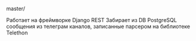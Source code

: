 master/

Работает на фреймворке Django REST
Забирает из DB PostgreSQL сообщения из телеграм каналов, записанные парсером на библиотеке Telethon
